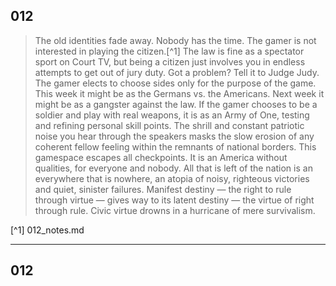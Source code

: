 
## 012
>The old identities fade away. Nobody has the time. The gamer is not interested in playing the citizen.[^1] The law is fine as a spectator sport on Court TV, but being a citizen just involves you in endless attempts to get out of jury duty. Got a problem? Tell it to Judge Judy. The gamer elects to choose sides only for the purpose of the game. This week it might be as the Germans vs. the Americans. Next week it might be as a gangster against the law. If the gamer chooses to be a soldier and play with real weapons, it is as an Army of One, testing and refining personal skill points. The shrill and constant patriotic noise you hear through the speakers masks the slow erosion of any coherent fellow feeling within the remnants of national borders. This gamespace escapes all checkpoints. It is an America without qualities, for everyone and nobody. All that is left of the nation is an everywhere that is nowhere, an atopia of noisy, righteous victories and quiet, sinister failures. Manifest destiny — the right to rule through virtue — gives way to its latent destiny — the virtue of right through rule. Civic virtue drowns in a hurricane of mere survivalism.
 
[^1] 012_notes.md

---

## 012
